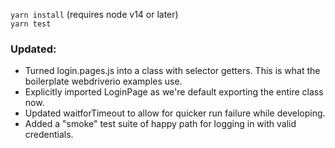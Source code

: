 `yarn install` (requires node v14 or later)  
`yarn test`

### Updated:
- Turned login.pages.js into a class with selector getters. This is what the boilerplate webdriverio examples use.
- Explicitly imported LoginPage as we're default exporting the entire class now.
- Updated waitforTimeout to allow for quicker run failure while developing.
- Added a "smoke" test suite of happy path for logging in with valid credentials.
